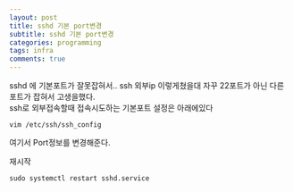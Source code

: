 ```yaml
---
layout: post
title: sshd 기본 port변경
subtitle: sshd 기본 port변경
categories: programming
tags: infra
comments: true
---
```



sshd 에 기본포트가 잘못잡혀서..
ssh 외부ip 이렇게쳤을대 자꾸 22포트가 아닌 다른포트가 잡혀서 고생을했다.\
ssh로 외부접속할때 접속시도하는 기본포트 설정은 아래에있다

```
vim /etc/ssh/ssh_config
```
여기서 Port정보를 변경해준다. 


재시작
```
sudo systemctl restart sshd.service
```